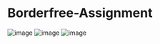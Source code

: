 # Borderfree-Assignment
![image](https://user-images.githubusercontent.com/66439978/152341363-963f41dc-4658-40f0-a655-607c17982885.png)
![image](https://user-images.githubusercontent.com/66439978/152341407-6f52df41-9734-4fd6-baab-8be6b0786fe0.png)
![image](https://user-images.githubusercontent.com/66439978/152341496-e863aa83-c353-42c2-85a3-68084a48d909.png)
